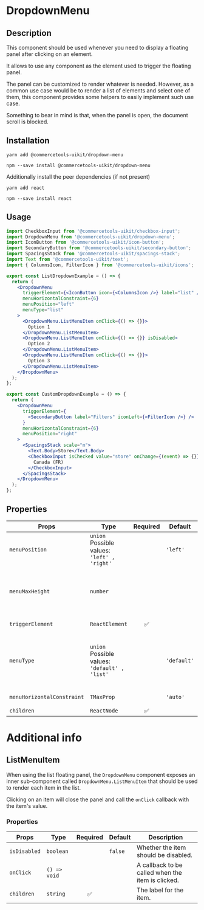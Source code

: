 <!-- THIS IS AN AUTOGENERATED FILE. DO NOT EDIT THIS FILE DIRECTLY. -->
<!-- This file is created by the `yarn generate-readme` script. -->

# DropdownMenu

## Description

This component should be used whenever you need to display a floating panel after clicking on an element.

It allows to use any component as the element used to trigger the floating panel.

The panel can be customized to render whatever is needed. However, as a common use case would be to render a list of elements and select one of them, this component provides some helpers to easily implement such use case.

Something to bear in mind is that, when the panel is open, the document scroll is blocked.

## Installation

```
yarn add @commercetools-uikit/dropdown-menu
```

```
npm --save install @commercetools-uikit/dropdown-menu
```

Additionally install the peer dependencies (if not present)

```
yarn add react
```

```
npm --save install react
```

## Usage

```jsx
import CheckboxInput from '@commercetools-uikit/checkbox-input';
import DropdownMenu from '@commercetools-uikit/dropdown-menu';
import IconButton from '@commercetools-uikit/icon-button';
import SecondaryButton from '@commercetools-uikit/secondary-button';
import SpacingsStack from '@commercetools-uikit/spacings-stack';
import Text from '@commercetools-uikit/text';
import { ColumnsIcon, FilterIcon } from '@commercetools-uikit/icons';

export const ListDropdownExample = () => {
  return (
    <DropdownMenu
      triggerElement={<IconButton icon={<ColumnsIcon />} label="list" />}
      menuHorizontalConstraint={6}
      menuPosition="left"
      menuType="list"
    >
      <DropdownMenu.ListMenuItem onClick={() => {}}>
        Option 1
      </DropdownMenu.ListMenuItem>
      <DropdownMenu.ListMenuItem onClick={() => {}} isDisabled>
        Option 2
      </DropdownMenu.ListMenuItem>
      <DropdownMenu.ListMenuItem onClick={() => {}}>
        Option 3
      </DropdownMenu.ListMenuItem>
    </DropdownMenu>
  );
};

export const CustomDropdownExample = () => {
  return (
    <DropdownMenu
      triggerElement={
        <SecondaryButton label="Filters" iconLeft={<FilterIcon />} />
      }
      menuHorizontalConstraint={6}
      menuPosition="right"
    >
      <SpacingsStack scale="m">
        <Text.Body>Store</Text.Body>
        <CheckboxInput isChecked value="store" onChange={(event) => {}}>
          Canada (FR)
        </CheckboxInput>
      </SpacingsStack>
    </DropdownMenu>
  );
};
```

## Properties

| Props                      | Type                                                  | Required | Default     | Description                                                                                                                                                             |
| -------------------------- | ----------------------------------------------------- | :------: | ----------- | ----------------------------------------------------------------------------------------------------------------------------------------------------------------------- |
| `menuPosition`             | `union`<br/>Possible values:<br/>`'left' , 'right'`   |          | `'left'`    | The position of the menu relative to the trigger element.                                                                                                               |
| `menuMaxHeight`            | `number`                                              |          |             | The maximum height for the menu in pixels.&#xA;By default, the max height will be the available space between the trigger element and the bottom of the viewport.       |
| `triggerElement`           | `ReactElement`                                        |    ✅    |             | The element that triggers the dropdown.                                                                                                                                 |
| `menuType`                 | `union`<br/>Possible values:<br/>`'default' , 'list'` |          | `'default'` | The type of the menu.&#xA;The 'default' type just renders a dropdown container but the 'list' type is intended to be used with the DropdownMenu.ListMenuItem component. |
| `menuHorizontalConstraint` | `TMaxProp`                                            |          | `'auto'`    | The horizontal constraint of the menu.                                                                                                                                  |
| `children`                 | `ReactNode`                                           |    ✅    |             | The content of the dropdown.                                                                                                                                            |

# Additional info

## ListMenuItem

When using the list floating panel, the `DropdownMenu` component exposes an inner sub-component called `DropdownMenu.ListMenuItem` that should be used to render each item in the list.

Clicking on an item will close the panel and call the `onClick` callback with the item's value.

### Properties

| Props        | Type         | Required | Default | Description                                       |
| ------------ | ------------ | :------: | ------- | ------------------------------------------------- |
| `isDisabled` | `boolean`    |          | `false` | Whether the item should be disabled.              |
| `onClick`    | `() => void` |          |         | A callback to be called when the item is clicked. |
| `children`   | `string`     |    ✅    |         | The label for the item.                           |
